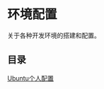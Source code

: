 # 环境配置

关于各种开发环境的搭建和配置。

## 目录

[Ubuntu个人配置](https://github.com/CnLzh/NoteBook/tree/main/Memorandum/Environment/Ubuntu)